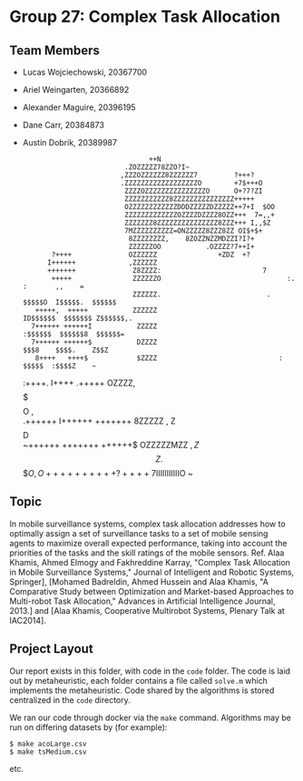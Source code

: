 # Group 27: Complex Task Allocation

## Team Members

 - Lucas Wojciechowski, 20367700
 - Ariel Weingarten,    20366892
 - Alexander Maguire,   20396195
 - Dane Carr,           20384873
 - Austin Dobrik,       20389987



                                      ++N                                                                   
                                .ZOZZZZZ78ZZO?I~                                                            
                               ,ZZZOZZZZZZ8ZZZZZZ7         ?+++?                                            
                               .ZZZZZZZZZZZZZZZZZZO        +7$+++O                                          
                                ZZZZOZZZZZZZZZZZZZZZO      O+?7?ZI                                          
                                ZZZZZZZZZZZ8ZZZZZZZZZZZZZZZ+++++                                            
                                OZZZZZZZZZZZZDDDZZZZZDZZZZZ++7+I  $OO                                       
                                ZZZZZZZZZZZZZOZZZZDZZZZ8OZZ+++  7=,,+                                       
                                ZZZZZZZ8ZZZZZZZZZZZZZZZ8ZZZ+++ I,,$Z                                        
                                7MZZZZZZZZZZ=ONZZZZZ8ZZZ8ZZ OI$+$+                                          
                                 8ZZZZZZZZ,    8ZOZZNZZMDZZI?I?+                                            
                                 ZZZZZZOO           .OZZZZ?7++I+                                            
              ?++++              OZZZZZZ               +ZDZ  +?                                             
             I++++++             ,ZZZZZZ                                                                    
             +++++++              Z8ZZZZ:                         7                                         
              +++++               ZZZZZZO                               :.       :       ,,    =            
                                  ZZZZZZ.                          .  $$$$$O  I$$$$$.  $$$$$$               
          +++++,  +++++           ZZZZZZ                            ID$$$$$$  $$$$$$$ Z$$$$$$,.             
         7++++++ ++++++I           ZZZZZ                             :$$$$$$  $$$$$$8  $$$$$$=              
         7++++++ ++++++$           DZZZZ                               $$$8    $$$$.    Z$$Z                
          8++++   ++++$            $ZZZZ                              :    $$$$$  :$$$$Z    ~               
     :++++.   I++++   .+++++       OZZZZ,                                 $$$$$$$ $$$$$$O  ,                
    .++++++  I++++++  +++++++      8ZZZZZ                              ,  Z$$$$$$ $$$$$$D                   
    ~++++++  +++++++  ++++++$      OZZZZZMZZ$~                          ,  Z$$$Z  .$$$$O  ,                 
     O+++++   +++++   ?++++$       7IIIIIIIIIIIO                                         ~                  


## Topic

In mobile surveillance systems, complex task allocation addresses how to
optimally assign a set of surveillance tasks to a set of mobile sensing agents
to maximize overall expected performance, taking into account the priorities of
the tasks and the skill ratings of the mobile sensors. Ref. Alaa Khamis, Ahmed
Elmogy and Fakhreddine Karray, "Complex Task Allocation in Mobile Surveillance
Systems," Journal of Intelligent and Robotic Systems, Springer], [Mohamed
Badreldin, Ahmed Hussein and Alaa Khamis, "A Comparative Study between
Optimization and Market-based Approaches to Multi-robot Task Allocation,"
Advances in Artificial Intelligence Journal, 2013.] and [Alaa Khamis,
Cooperative Multirobot Systems, Plenary Talk at IAC2014].


## Project Layout

Our report exists in this folder, with code in the `code` folder. The code is
laid out by metaheuristic, each folder contains a file called `solve.m` which
implements the metaheuristic. Code shared by the algorithms is stored
centralized in the `code` directory.

We ran our code through docker via the `make` command. Algorithms may be run on
differing datasets by (for example):

    $ make acoLarge.csv
    $ make tsMedium.csv

etc.


